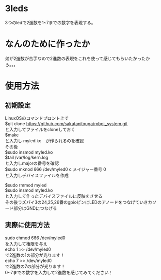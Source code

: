 # 3leds
3つのledで2進数を1~7までの数字を表現する。
# なんのために作ったか
弟が2進数が苦手なので2進数の表現をこれを使って感じてもらいたかったから。。。

# 使用方法
## 初期設定
LinuxOSのコマンドプロント上で  
$git clone https://github.com/sakatanitouga/robot_system.git  
と入力してファイルをcloneしておく  
$make  
と入力し myled.ko　が作られるのを確認  
その後  
$sudo insmod myled.ko  
$tail /var/log/kern.log  
と入力しmajorの番号を確認  
$sudo mknod 666 /dev/myled0 c メイジャー番号 0  
と入力しデバイスファイルを作成  
  
$sudo rmmod myled  
$sudo insmod myled.ko  
と入力して作ったデバイスファイルに反映をさせる  
その後ラズパイ3の24,25,26番のgpioピンにLEDのアノードをつなげていきカソード部分はGNDにつなげる  
## 実際に使用方法
sudo chmod 666 /dev/myled0　  
を入力して権限を与え  
echo 1 >> /dev/myled0  
で2進数の1の部分が光ります！  
echo 7 >> /dev/myled0  
で2進数の7の部分が光ります！  
0~7までの数字を入力して2進数を感じてみてください！  
